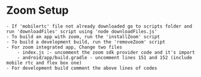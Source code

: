 # Zoom Setup
    - If 'mobilertc' file not already downloaded go to scripts folder and run 'downloadFiles' script using 'node downloadFiles.js'
    - To build an app with zoom, run the 'installZoom' script
    - To build a development build, run the 'removeZoom' script
    - For zoom integrated app, Change two files
        - index.js :- uncomment the zoom sdk provider code and it's import
        - android/app/build.gradle - uncomment lines 151 and 152 (include mobile rtc and flex box one)
    - For development build comment the above lines of codes
